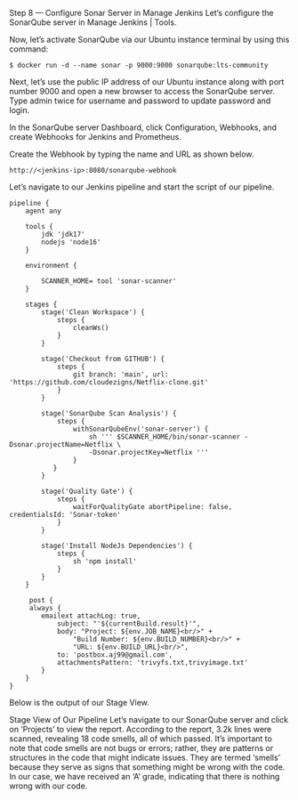Step 8 — Configure Sonar Server in Manage Jenkins
Let’s configure the SonarQube server in Manage Jenkins | Tools.





Now, let’s activate SonarQube via our Ubuntu instance terminal by using this command:
```
$ docker run -d --name sonar -p 9000:9000 sonarqube:lts-community
```
Next, let’s use the public IP address of our Ubuntu instance along with port number 9000 and open a new browser to access the SonarQube server. Type admin twice for username and password to update password and login.










In the SonarQube server Dashboard, click Configuration, Webhooks, and create Webhooks for Jenkins and Prometheus.


Create the Webhook by typing the name and URL as shown below.
```
http://<jenkins-ip>:8080/sonarqube-webhook
```

Let’s navigate to our Jenkins pipeline and start the script of our pipeline.
```
pipeline {
    agent any
    
    tools {
        jdk 'jdk17'
        nodejs 'node16'
    }
    
    environment {
        
        SCANNER_HOME= tool 'sonar-scanner'
    }

    stages {
        stage('Clean Workspace') {
            steps {
                cleanWs()
            }
        }
        
        stage('Checkout from GITHUB') {
            steps {
                git branch: 'main', url: 'https://github.com/cloudezigns/Netflix-clone.git'
            }
        }
        
        stage('SonarQube Scan Analysis') {
            steps {
                withSonarQubeEnv('sonar-server') {
                    sh ''' $SCANNER_HOME/bin/sonar-scanner -Dsonar.projectName=Netflix \
                    -Dsonar.projectKey=Netflix '''
                }
           }
        }
        
        stage('Quality Gate') {
            steps {
                waitForQualityGate abortPipeline: false, credentialsId: 'Sonar-token'
            }
        }
        
        stage('Install NodeJs Dependencies') {
            steps {
                sh 'npm install'
            }
        }
    }
    
     post {
     always {
        emailext attachLog: true,
            subject: "'${currentBuild.result}'",
            body: "Project: ${env.JOB_NAME}<br/>" +
                "Build Number: ${env.BUILD_NUMBER}<br/>" +
                "URL: ${env.BUILD_URL}<br/>",
            to: 'postbox.aj99@gmail.com',
            attachmentsPattern: 'trivyfs.txt,trivyimage.txt'
        }
    }
}
```
Below is the output of our Stage View.


Stage View of Our Pipeline
Let’s navigate to our SonarQube server and click on ‘Projects’ to view the report. According to the report, 3.2k lines were scanned, revealing 18 code smells, all of which passed. It’s important to note that code smells are not bugs or errors; rather, they are patterns or structures in the code that might indicate issues. They are termed ‘smells’ because they serve as signs that something might be wrong with the code. In our case, we have received an ‘A’ grade, indicating that there is nothing wrong with our code.


